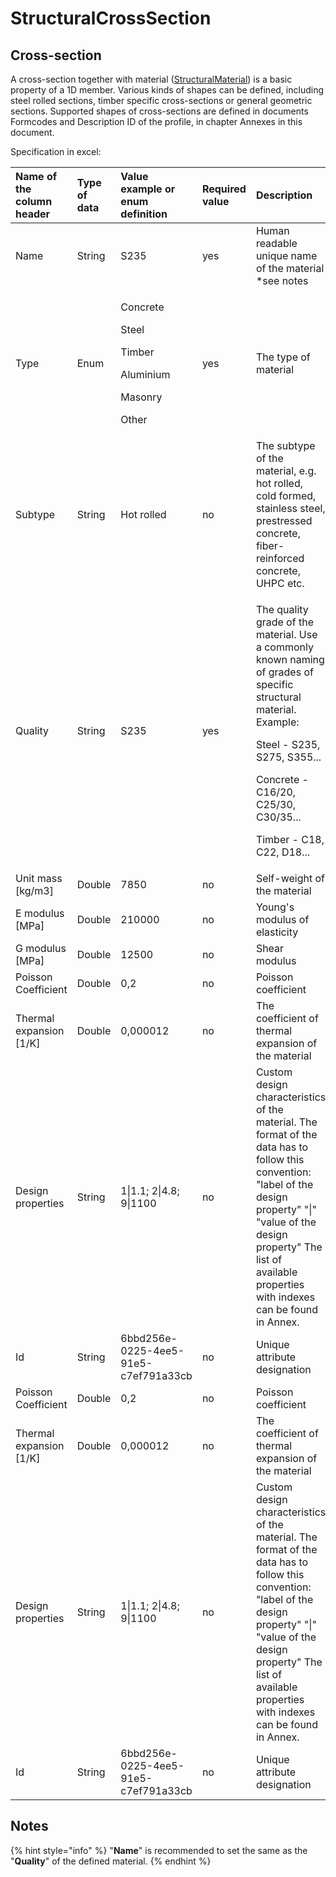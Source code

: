 # StructuralCrossSection

## Cross-section

A cross-section together with material \([StructuralMaterial](structuralmaterial.md#material)\) is a basic property of a 1D member. Various kinds of shapes can be defined, including steel rolled sections, timber specific cross-sections or general geometric sections. Supported shapes of cross-sections are defined in documents Formcodes and Description ID of the profile, in chapter Annexes in this document.

Specification in excel:

<table>
  <thead>
    <tr>
      <th style="text-align:left">Name of the column header</th>
      <th style="text-align:left">Type of data</th>
      <th style="text-align:left">Value example or enum definition</th>
      <th style="text-align:left">Required value</th>
      <th style="text-align:left">Description</th>
    </tr>
  </thead>
  <tbody>
    <tr>
      <td style="text-align:left">Name</td>
      <td style="text-align:left">String</td>
      <td style="text-align:left">S235</td>
      <td style="text-align:left">yes</td>
      <td style="text-align:left">Human readable unique name of the material *see notes</td>
    </tr>
    <tr>
      <td style="text-align:left">Type</td>
      <td style="text-align:left">Enum</td>
      <td style="text-align:left">
        <p>Concrete</p>
        <p>Steel</p>
        <p>Timber</p>
        <p>Aluminium</p>
        <p>Masonry</p>
        <p>Other</p>
      </td>
      <td style="text-align:left">yes</td>
      <td style="text-align:left">The type of material</td>
    </tr>
    <tr>
      <td style="text-align:left">Subtype</td>
      <td style="text-align:left">String</td>
      <td style="text-align:left">Hot rolled</td>
      <td style="text-align:left">no</td>
      <td style="text-align:left">The subtype of the material, e.g. hot rolled, cold formed, stainless steel,
        prestressed concrete, fiber-reinforced concrete, UHPC etc.</td>
    </tr>
    <tr>
      <td style="text-align:left">Quality</td>
      <td style="text-align:left">String</td>
      <td style="text-align:left">S235</td>
      <td style="text-align:left">yes</td>
      <td style="text-align:left">
        <p>The quality grade of the material. Use a commonly known naming of grades
          of specific structural material. Example:</p>
        <p>Steel - S235, S275, S355...</p>
        <p>Concrete - C16/20, C25/30, C30/35...</p>
        <p>Timber - C18, C22, D18...</p>
      </td>
    </tr>
    <tr>
      <td style="text-align:left">Unit mass [kg/m3]</td>
      <td style="text-align:left">Double</td>
      <td style="text-align:left">7850</td>
      <td style="text-align:left">no</td>
      <td style="text-align:left">Self-weight of the material</td>
    </tr>
    <tr>
      <td style="text-align:left">E modulus [MPa]</td>
      <td style="text-align:left">Double</td>
      <td style="text-align:left">210000</td>
      <td style="text-align:left">no</td>
      <td style="text-align:left">Young&apos;s modulus of elasticity</td>
    </tr>
    <tr>
      <td style="text-align:left">G modulus [MPa]</td>
      <td style="text-align:left">Double</td>
      <td style="text-align:left">12500</td>
      <td style="text-align:left">no</td>
      <td style="text-align:left">Shear modulus</td>
    </tr>
    <tr>
      <td style="text-align:left">Poisson Coefficient</td>
      <td style="text-align:left">Double</td>
      <td style="text-align:left">0,2</td>
      <td style="text-align:left">no</td>
      <td style="text-align:left">Poisson coefficient</td>
    </tr>
    <tr>
      <td style="text-align:left">Thermal expansion [1/K]</td>
      <td style="text-align:left">Double</td>
      <td style="text-align:left">0,000012</td>
      <td style="text-align:left">no</td>
      <td style="text-align:left">The coefficient of thermal expansion of the material</td>
    </tr>
    <tr>
      <td style="text-align:left">Design properties</td>
      <td style="text-align:left">String</td>
      <td style="text-align:left">1|1.1; 2|4.8; 9|1100</td>
      <td style="text-align:left">no</td>
      <td style="text-align:left">Custom design characteristics of the material. The format of the data
        has to follow this convention: &quot;label of the design property&quot;
        &quot;|&quot; &quot;value of the design property&quot; The list of available
        properties with indexes can be found in Annex.</td>
    </tr>
    <tr>
      <td style="text-align:left">Id</td>
      <td style="text-align:left">String</td>
      <td style="text-align:left">6bbd256e-0225-4ee5-91e5-c7ef791a33cb</td>
      <td style="text-align:left">no</td>
      <td style="text-align:left">Unique attribute designation</td>
    </tr>
    <tr>
      <td style="text-align:left">Poisson Coefficient</td>
      <td style="text-align:left">Double</td>
      <td style="text-align:left">0,2</td>
      <td style="text-align:left">no</td>
      <td style="text-align:left">Poisson coefficient</td>
    </tr>
    <tr>
      <td style="text-align:left">Thermal expansion [1/K]</td>
      <td style="text-align:left">Double</td>
      <td style="text-align:left">0,000012</td>
      <td style="text-align:left">no</td>
      <td style="text-align:left">The coefficient of thermal expansion of the material</td>
    </tr>
    <tr>
      <td style="text-align:left">Design properties</td>
      <td style="text-align:left">String</td>
      <td style="text-align:left">1|1.1; 2|4.8; 9|1100</td>
      <td style="text-align:left">no</td>
      <td style="text-align:left">Custom design characteristics of the material. The format of the data
        has to follow this convention: &quot;label of the design property&quot;
        &quot;|&quot; &quot;value of the design property&quot; The list of available
        properties with indexes can be found in Annex.</td>
    </tr>
    <tr>
      <td style="text-align:left">Id</td>
      <td style="text-align:left">String</td>
      <td style="text-align:left">6bbd256e-0225-4ee5-91e5-c7ef791a33cb</td>
      <td style="text-align:left">no</td>
      <td style="text-align:left">Unique attribute designation</td>
    </tr>
  </tbody>
</table>

## Notes

{% hint style="info" %}
"**Name**" is recommended to set the same as the "**Quality**" of the defined material.
{% endhint %}

